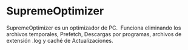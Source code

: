 # SupremeOptimizer
SupremeOptimizer es un optimizador de PC. 
Funciona eliminando los archivos temporales, Prefetch, Descargas por programas, archivos de extensión .log y caché de Actualizaciones.
